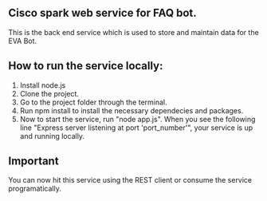 ## Cisco spark web service for FAQ bot.

This is the back end service which is used to store and maintain data for the EVA Bot.

## How to run the service locally:
1. Install node.js
2. Clone the project.
3. Go to the project folder through the terminal.
4. Run npm install to install the necessary dependecies and packages.
5. Now to start the service, run "node app.js". When you see the following line "Express server listening at port 'port_number'", your service is up and running locally.

## Important
You can now hit this service using the REST client or consume the service programatically.
